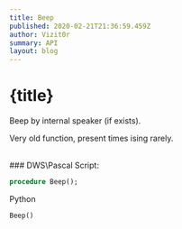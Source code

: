 ```yaml
---
title: Beep
published: 2020-02-21T21:36:59.459Z
author: Vizit0r
summary: API
layout: blog
---
```


# {title}

Beep by internal speaker (if exists).

Very old function, present times ising rarely.

<br> 
### DWS\Pascal Script:


```pascal
procedure Beep();
```

Python

```python
Beep()
```
